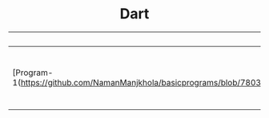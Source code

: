<div align="center">

# Dart
| Program No.| Question |
| ------- | ------ |
| [Program-1(https://github.com/NamanManjkhola/basicprograms/blob/780344803c8bc91a4a83acaa60c81f982a3df760/Dart/Program1/checkevenodd.dart)] | Program to check given number is even or odd.
</div>
